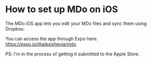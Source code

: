 # How to set up MDo on iOS

The MDo iOS app lets you edit your MDo files and sync them using Dropbox.

You can access the app through Expo here:  
https://expo.io/@alexishevia/mdo

PS: I'm in the process of getting it submitted to the Apple Store.
